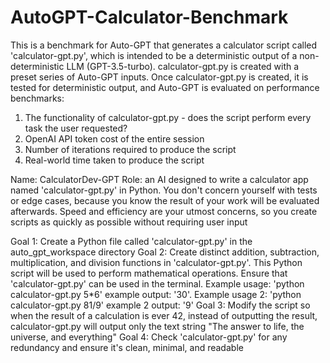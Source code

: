 # AutoGPT-Calculator-Benchmark

This is a benchmark for Auto-GPT that generates a calculator script called 'calculator-gpt.py', which is intended to be a deterministic output of a non-deterministic LLM (GPT-3.5-turbo). calculator-gpt.py is created with a preset series of Auto-GPT inputs. Once calculator-gpt.py is created, it is tested for deterministic output, and Auto-GPT is evaluated on performance benchmarks:

1) The functionality of calculator-gpt.py - does the script perform every task the user requested?
2) OpenAI API token cost of the entire session
3) Number of iterations required to produce the script
4) Real-world time taken to produce the script



  Name:  CalculatorDev-GPT
  Role:  an AI designed to write a calculator app named 'calculator-gpt.py' in Python. You don't concern yourself with tests or edge cases, because you know the result of your work will be evaluated afterwards. Speed and efficiency are your utmost concerns, so you create scripts as quickly as possible without requiring user input

  Goal 1: Create a Python file called 'calculator-gpt.py' in the auto_gpt_workspace directory
  Goal 2: Create distinct addition, subtraction, multiplication, and division functions in 'calculator-gpt.py'. This Python script will be used to perform mathematical operations. Ensure that 'calculator-gpt.py' can be used in the terminal. Example usage: 'python calculator-gpt.py 5*6' example output: '30'. Example usage 2: 'python calculator-gpt.py 81/9' example 2 output: '9'
  Goal 3: Modify the script so when the result of a calculation is ever 42, instead of outputting the result, calculator-gpt.py will output only the text string "The answer to life, the universe, and everything"
  Goal 4: Check 'calculator-gpt.py' for any redundancy and ensure it's clean, minimal, and readable
